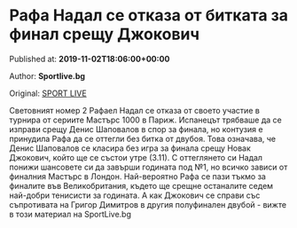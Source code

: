 
# Рафа Надал се отказа от битката за финал срещу Джокович

Published at: **2019-11-02T18:06:00+00:00**

Author: **Sportlive.bg**

Original: [SPORT LIVE](https://www.sportlive.bg/sport/tenis/rafa-nadal-se-otkaza-ot-bitkata-za-final-sreshtu-dzhokovich-1391129.html)

Световният номер 2 Рафаел Надал се отказа от своето участие в турнира от сериите Мастърс 1000 в Париж. Испанецът трябваше да се изправи срещу Денис Шаповалов в спор за финала, но контузия е принудила Рафа да се оттегли без битка от двубоя.
Това означава, че Денис Шаповалов се класира без игра за финала срещу Новак Джокович, който ще се състои утре (3.11). С оттеглянето си Надал понижи шансовете си да завърши годината под №1, но всичко зависи от финалния Мастърс в Лондон.
Най-вероятно Рафа се пази тъкмо за финалите във Великобритания, където ще срещне останалите седем най-добри тенисисти за годината. А как Джокович се справи със съпротивата на Григор Димитров в другия полуфинален двубой - вижте в този материал на SportLive.bg
